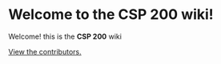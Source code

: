 # Welcome to the CSP 200 wiki!

Welcome! this is the **CSP 200** wiki

[View the contributors.](CONTRIBUTORS.md)
